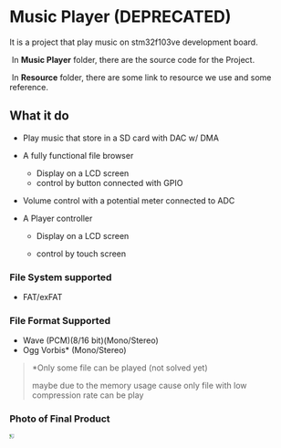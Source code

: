 # Music Player (DEPRECATED)

It is a project that play music on stm32f103ve development board.

​	In **Music Player** folder, there are the source code for the Project.

​	In **Resource** folder, there are some link to resource we use and some reference.

## What it do

- Play music that store in a SD card with DAC w/ DMA

- A fully functional file browser

  - Display on a LCD screen
  - control by button connected with GPIO

- Volume control with a potential meter connected to ADC

- A Player controller

  - Display on a LCD screen

  - control by touch screen


### File System supported

- FAT/exFAT

### File Format Supported

- Wave (PCM)(8/16 bit)(Mono/Stereo)
- Ogg Vorbis* (Mono/Stereo)

> *Only some file can be played (not solved yet)
>
> maybe due to the memory usage cause only file with low compression rate can be play

### Photo of Final Product

<img src="https://github.com/pynnek/ELEC3300_DEPRECATED/blob/master/others/photo1.jpg?raw=true" style="zoom:50%;transform:rotate(90deg)" />